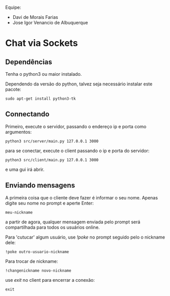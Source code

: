 Equipe: 
- Davi de Morais Farias
- Jose Igor Venancio de Albuquerque

# Chat via Sockets

## Dependências
Tenha o python3 ou maior instalado.

Dependendo da versão do python, talvez seja necessário instalar este pacote:
```
sudo apt-get install python3-tk
```


## Connectando

Primeiro, execute o servidor, passando o endereço ip e porta como argumentos:
```
python3 src/server/main.py 127.0.0.1 3000
```


para se conectar, execute o client passando o ip e porta do servidor:
```
python3 src/client/main.py 127.0.0.1 3000
```
e uma gui irá abrir.


## Enviando mensagens
A primeira coisa que o cliente deve fazer é informar o seu nome. Apenas digite seu nome no prompt e aperte Enter:
```
meu-nickname
```

a partir de agora, qualquer mensagem enviada pelo prompt será compartilhada para todos os usuários online.


Para 'cutucar' algum usuário, use *!poke* no prompt seguido pelo o nickname dele:
```
!poke outro-usuario-nickname
```

Para trocar de nickname:
```
!changenickname novo-nickname
```


use *exit* no client para encerrar a conexão:
```
exit
```